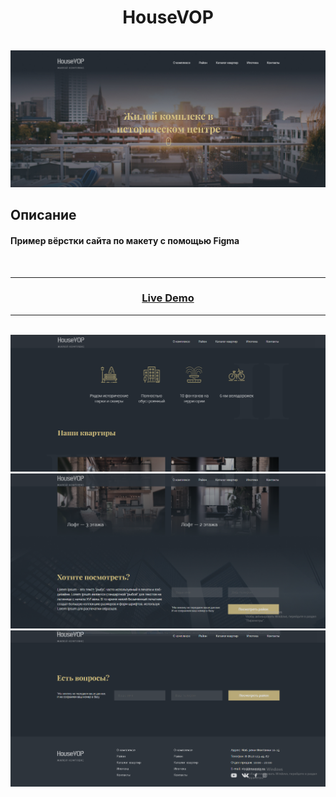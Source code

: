 <h1 align="center">HouseVOP</h1>

</br>

<img src="./readme_assets/1.png">

</br>

## Описание

#### Пример вёрстки сайта по макету с помощью **Figma**

</br>

---

### <p align="center"><a  href="https://guryanov-junior.github.io/HouseVOP/">Live Demo</a></p>

---

</br>

<img src="./readme_assets/2.png">

</br>

<img src="./readme_assets/3.png">

</br>

<img src="./readme_assets/4.png">

</br>
